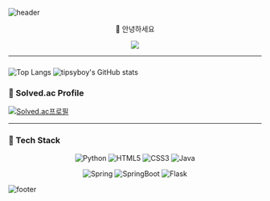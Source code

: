 ![header](https://capsule-render.vercel.app/api?type=waving&color=5BC1DD&height=250&section=header&text=🌱%20tipsyboy&fontSize=75&fontColor=1B1B22)

<p align="center">
  👋 안녕하세요 <br>
</p> 

<div align="center">
<a href="https://hits.seeyoufarm.com"><img src="https://hits.seeyoufarm.com/api/count/incr/badge.svg?url=https%3A%2F%2Fgithub.com%2Ftipsyboy&count_bg=%2379C83D&title_bg=%23555555&icon=&icon_color=%23E7E7E7&title=hits&edge_flat=false"/></a>
</div>

---

###
![Top Langs](https://github-readme-stats.vercel.app/api/top-langs/?username=tipsyboy&layout=compact&show_icons=true)
![tipsyboy's GitHub stats](https://github-readme-stats.vercel.app/api?username=tipsyboy&show_icons=true&theme=darcula)


### 🎲 Solved.ac Profile 
[![Solved.ac프로필](http://mazassumnida.wtf/api/v2/generate_badge?boj=tipsyboy)](https://solved.ac/tipsyboy)

---

### 🔧 Tech Stack 
<div align="center">
  
  ![Python](https://img.shields.io/badge/Python-3776AB?style=for-the-badge&logo=python&logoColor=white)
  ![HTML5](https://img.shields.io/badge/HTML5-E34F26?style=for-the-badge&logo=html5&logoColor=white)
  ![CSS3](https://img.shields.io/badge/CSS3-1572B6?style=for-the-badge&logo=css3&logoColor=white)
  ![Java](https://img.shields.io/badge/Java-ED8B00?style=for-the-badge&logo=java&logoColor=white)
  
  ![Spring](https://img.shields.io/badge/Spring-6DB33F?style=for-the-badge&logo=Spring&logoColor=white)
  ![SpringBoot](https://img.shields.io/badge/Spring_Boot-6DB33F?style=for-the-badge&logo=SpringBoot&logoColor=white)
  ![Flask](https://img.shields.io/badge/Flask-000000?style=for-the-badge&logo=Flask&logoColor=white)
</div>

![footer](https://capsule-render.vercel.app/api?section=footer&color=5BC1DD)
